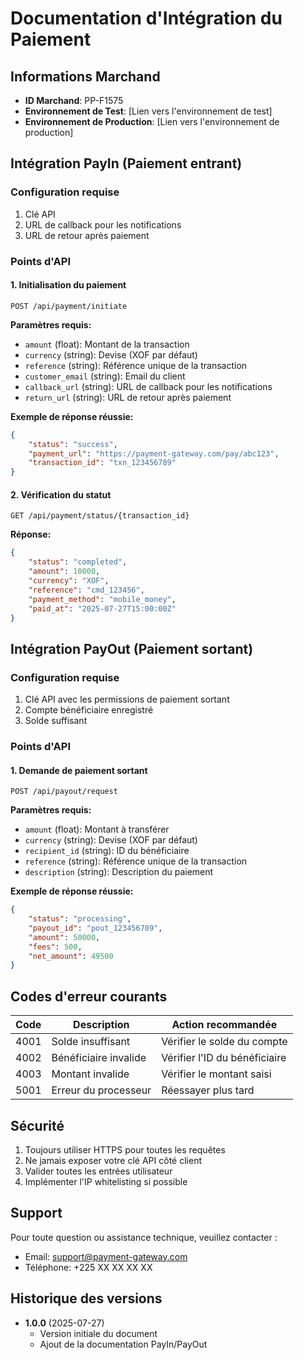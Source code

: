 # Documentation d'Intégration du Paiement

## Informations Marchand

- **ID Marchand**: PP-F1575
- **Environnement de Test**: [Lien vers l'environnement de test]
- **Environnement de Production**: [Lien vers l'environnement de production]

## Intégration PayIn (Paiement entrant)

### Configuration requise

1. Clé API
2. URL de callback pour les notifications
3. URL de retour après paiement

### Points d'API

#### 1. Initialisation du paiement

```
POST /api/payment/initiate
```

**Paramètres requis:**
- `amount` (float): Montant de la transaction
- `currency` (string): Devise (XOF par défaut)
- `reference` (string): Référence unique de la transaction
- `customer_email` (string): Email du client
- `callback_url` (string): URL de callback pour les notifications
- `return_url` (string): URL de retour après paiement

**Exemple de réponse réussie:**
```json
{
    "status": "success",
    "payment_url": "https://payment-gateway.com/pay/abc123",
    "transaction_id": "txn_123456789"
}
```

#### 2. Vérification du statut

```
GET /api/payment/status/{transaction_id}
```

**Réponse:**
```json
{
    "status": "completed",
    "amount": 10000,
    "currency": "XOF",
    "reference": "cmd_123456",
    "payment_method": "mobile_money",
    "paid_at": "2025-07-27T15:00:00Z"
}
```

## Intégration PayOut (Paiement sortant)

### Configuration requise

1. Clé API avec les permissions de paiement sortant
2. Compte bénéficiaire enregistré
3. Solde suffisant

### Points d'API

#### 1. Demande de paiement sortant

```
POST /api/payout/request
```

**Paramètres requis:**
- `amount` (float): Montant à transférer
- `currency` (string): Devise (XOF par défaut)
- `recipient_id` (string): ID du bénéficiaire
- `reference` (string): Référence unique de la transaction
- `description` (string): Description du paiement

**Exemple de réponse réussie:**
```json
{
    "status": "processing",
    "payout_id": "pout_123456789",
    "amount": 50000,
    "fees": 500,
    "net_amount": 49500
}
```

## Codes d'erreur courants

| Code | Description | Action recommandée |
|------|-------------|-------------------|
| 4001 | Solde insuffisant | Vérifier le solde du compte |
| 4002 | Bénéficiaire invalide | Vérifier l'ID du bénéficiaire |
| 4003 | Montant invalide | Vérifier le montant saisi |
| 5001 | Erreur du processeur | Réessayer plus tard |

## Sécurité

1. Toujours utiliser HTTPS pour toutes les requêtes
2. Ne jamais exposer votre clé API côté client
3. Valider toutes les entrées utilisateur
4. Implémenter l'IP whitelisting si possible

## Support

Pour toute question ou assistance technique, veuillez contacter :
- Email: support@payment-gateway.com
- Téléphone: +225 XX XX XX XX

## Historique des versions

- **1.0.0** (2025-07-27)
  - Version initiale du document
  - Ajout de la documentation PayIn/PayOut
